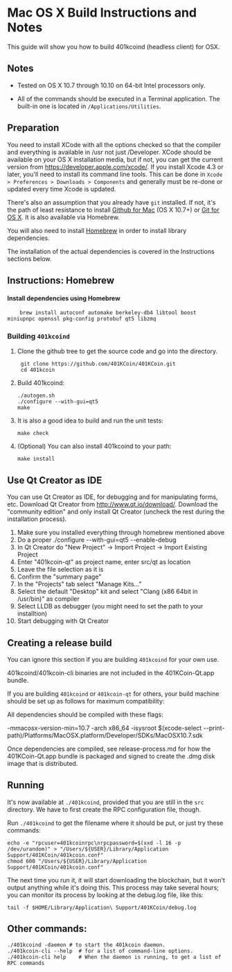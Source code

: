 Mac OS X Build Instructions and Notes
====================================
This guide will show you how to build 401kcoind (headless client) for OSX.

Notes
-----

* Tested on OS X 10.7 through 10.10 on 64-bit Intel processors only.

* All of the commands should be executed in a Terminal application. The
built-in one is located in `/Applications/Utilities`.

Preparation
-----------

You need to install XCode with all the options checked so that the compiler
and everything is available in /usr not just /Developer. XCode should be
available on your OS X installation media, but if not, you can get the
current version from https://developer.apple.com/xcode/. If you install
Xcode 4.3 or later, you'll need to install its command line tools. This can
be done in `Xcode > Preferences > Downloads > Components` and generally must
be re-done or updated every time Xcode is updated.

There's also an assumption that you already have `git` installed. If
not, it's the path of least resistance to install [Github for Mac](https://mac.github.com/)
(OS X 10.7+) or
[Git for OS X](https://code.google.com/p/git-osx-installer/). It is also
available via Homebrew.

You will also need to install [Homebrew](http://brew.sh) in order to install library
dependencies.

The installation of the actual dependencies is covered in the Instructions
sections below.

Instructions: Homebrew
----------------------

#### Install dependencies using Homebrew

        brew install autoconf automake berkeley-db4 libtool boost miniupnpc openssl pkg-config protobuf qt5 libzmq

### Building `401kcoind`

1. Clone the github tree to get the source code and go into the directory.

        git clone https://github.com/401KCoin/401KCoin.git
        cd 401kcoin

2.  Build 401kcoind:

        ./autogen.sh
        ./configure --with-gui=qt5
        make

3.  It is also a good idea to build and run the unit tests:

        make check

4.  (Optional) You can also install 401kcoind to your path:

        make install

Use Qt Creator as IDE
------------------------
You can use Qt Creator as IDE, for debugging and for manipulating forms, etc.
Download Qt Creator from http://www.qt.io/download/. Download the "community edition" and only install Qt Creator (uncheck the rest during the installation process).

1. Make sure you installed everything through homebrew mentioned above
2. Do a proper ./configure --with-gui=qt5 --enable-debug
3. In Qt Creator do "New Project" -> Import Project -> Import Existing Project
4. Enter "401kcoin-qt" as project name, enter src/qt as location
5. Leave the file selection as it is
6. Confirm the "summary page"
7. In the "Projects" tab select "Manage Kits..."
8. Select the default "Desktop" kit and select "Clang (x86 64bit in /usr/bin)" as compiler
9. Select LLDB as debugger (you might need to set the path to your installtion)
10. Start debugging with Qt Creator

Creating a release build
------------------------
You can ignore this section if you are building `401kcoind` for your own use.

401kcoind/401kcoin-cli binaries are not included in the 401KCoin-Qt.app bundle.

If you are building `401kcoind` or `401kcoin-qt` for others, your build machine should be set up
as follows for maximum compatibility:

All dependencies should be compiled with these flags:

 -mmacosx-version-min=10.7
 -arch x86_64
 -isysroot $(xcode-select --print-path)/Platforms/MacOSX.platform/Developer/SDKs/MacOSX10.7.sdk

Once dependencies are compiled, see release-process.md for how the 401KCoin-Qt.app
bundle is packaged and signed to create the .dmg disk image that is distributed.

Running
-------

It's now available at `./401kcoind`, provided that you are still in the `src`
directory. We have to first create the RPC configuration file, though.

Run `./401kcoind` to get the filename where it should be put, or just try these
commands:

    echo -e "rpcuser=401kcoinrpc\nrpcpassword=$(xxd -l 16 -p /dev/urandom)" > "/Users/${USER}/Library/Application Support/401KCoin/401kcoin.conf"
    chmod 600 "/Users/${USER}/Library/Application Support/401KCoin/401kcoin.conf"

The next time you run it, it will start downloading the blockchain, but it won't
output anything while it's doing this. This process may take several hours;
you can monitor its process by looking at the debug.log file, like this:

    tail -f $HOME/Library/Application\ Support/401KCoin/debug.log

Other commands:
-------

    ./401kcoind -daemon # to start the 401kcoin daemon.
    ./401kcoin-cli --help  # for a list of command-line options.
    ./401kcoin-cli help    # When the daemon is running, to get a list of RPC commands
